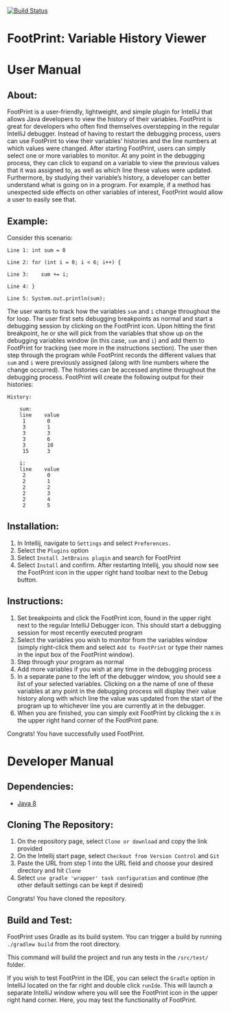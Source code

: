 [![Build Status](https://travis-ci.com/cnhguy/FootPrint.svg?branch=master)](https://travis-ci.com/cnhguy/FootPrint)

# FootPrint: Variable History Viewer


# User Manual

## About:

FootPrint is a user-friendly, lightweight, and simple plugin for IntelliJ that allows Java developers to view the history of their variables. FootPrint is great for developers who often find themselves overstepping in the regular IntelliJ debugger. Instead of having to restart the debugging process, users can use FootPrint to view their variables’ histories and the line numbers at which values were changed. After starting FootPrint, users can simply select one or more variables to monitor. At any point in the debugging process, they can click to expand on a variable to view the previous values that it was assigned to, as well as which line these values were updated. Furthermore, by studying their variable’s history, a developer can better understand what is going on in a program. For example, if a method has unexpected side effects on other variables of interest, FootPrint would allow a user to easily see that.

## Example: 
 
Consider this scenario:
```
Line 1: int sum = 0

Line 2: for (int i = 0; i < 6; i++) {

Line 3:    sum += i; 
    
Line 4: }

Line 5: System.out.println(sum); 
```
 
The user wants to track how the variables `sum` and `i` change throughout the for loop. The user first sets debugging breakpoints as normal and start a debugging session by clicking on the FootPrint icon. Upon hitting the first breakpoint, he or she will pick from the variables that show up on the debugging variables window (in this case, `sum` and `i`) and add them to FootPrint for tracking (see more in the instructions section). The user then step through the program while FootPrint records the different values that `sum` and `i` were previously assigned (along with line numbers where the change occurred). The histories can be accessed anytime throughout the debugging process. FootPrint will create the following output for their histories:
 
	History:
 
		sum:
		line    value
		 1       0
		 3       1
		 3       3
		 3       6
		 3       10
		 15      3
		 
		i:
		line    value
		 2       0
		 2       1
		 2       2
		 2       3
		 2       4
		 2       5
		 
## Installation:

1) In Intellij, navigate to `Settings` and select `Preferences.` 
2) Select the `Plugins` option
3) Select `Install JetBrains plugin` and search for FootPrint
4) Select `Install` and confirm. After restarting Intellij, you should now see the FootPrint icon in the upper right hand toolbar next to the Debug button.
 
## Instructions:

1) Set breakpoints and click the FootPrint icon, found in the upper right next to the regular IntelliJ Debugger icon. This should start a debugging session for most recently executed program
2) Select the variables you wish to monitor from the variables window (simply right-click them and select `Add to FootPrint` or type their names in the input box of the FootPrint window).
3) Step through your program as normal
4) Add more variables if you wish at any time in the debugging process
5) In a separate pane to the left of the debugger window, you should see a list of your selected variables. Clicking on a the name of one of these variables at any point in the debugging process will display their value history along with which line the value was updated from the start of the program up to whichever line you are currently at in the debugger.
6) When you are finished, you can simply exit FootPrint by clicking the `X` in the upper right hand corner of the FootPrint pane.

Congrats! You have successfully used FootPrint.

# Developer Manual

## Dependencies:

* [Java 8](http://www.oracle.com/technetwork/java/javase/downloads/jdk8-downloads-2133151.html)


## Cloning The Repository:

1) On the repository page, select `Clone or download` and copy the link provided
2) On the Intellij start page, select `Checkout from Version Control` and `Git`
3) Paste the URL from step 1 into the URL field and choose your desired directory and hit `Clone`
4) Select `use gradle 'wrapper' task configuration` and continue (the other default settings can be kept if desired)

Congrats! You have cloned the repository.

## Build and Test:

FootPrint uses Gradle as its build system. You can trigger a build by running `./gradlew build` from the root directory.

This command will build the project and run any tests in the `/src/test/` folder.

If you wish to test FootPrint in the IDE, you can select the `Gradle` option in IntelliJ located on the far right and double click `runIde`. This will launch a separate IntelliJ window where you will see the FootPrint icon in the upper right hand corner. Here, you may test the functionality of FootPrint.

